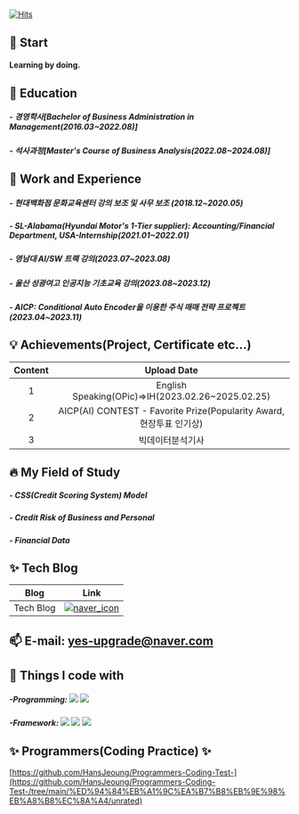 <div align="center">
<h1 style="background-color:lightgray">
</div>

<div>
  
[![Hits](https://hits.seeyoufarm.com/api/count/incr/badge.svg?url=https%3A%2F%2Fgithub.com%2FHansJeoung&count_bg=%2379C83D&title_bg=%23555555&icon=&icon_color=%23E7E7E7&title=%EB%B0%A9%EB%AC%B8%EC%88%98&edge_flat=false)](https://hits.seeyoufarm.com)
  
</div>


## 👋 Start
####     Learning by doing.
###  
## 🔭 Education
#####     - 경영학사[Bachelor of Business Administration in Management(2016.03~2022.08)]
#####     - 석사과정[Master's Course of Business Analysis(2022.08~2024.08)]
###
## 🌱 Work and Experience
#####     - 현대백화점 문화교육센터 강의 보조 및 사무 보조 (2018.12~2020.05)
#####     - SL-Alabama(Hyundai Motor's 1-Tier supplier): Accounting/Financial Department, USA-Internship(2021.01~2022.01)
#####     - 영남대 AI/SW 트랙 강의(2023.07~2023.08)
#####     - 울산 성광여고 인공지능 기초교육 강의(2023.08~2023.12)
#####     - AICP: Conditional Auto Encoder을 이용한 주식 매매 전략 프로젝트(2023.04~2023.11)
## 💡 Achievements(Project, Certificate etc...)
| Content | Upload Date |
| :------: | :------: |
| 1 | English Speaking(OPic)=>IH(2023.02.26~2025.02.25) | 
| 2 | AICP(AI) CONTEST - Favorite Prize(Popularity Award, 현장투표 인기상) | 
| 3 | 빅데이터분석기사 |
## 🔥 My Field of Study
#####     - CSS(Credit Scoring System) Model
#####     - Credit Risk of Business and Personal 
#####     - Financial Data
###
## ✨ Tech Blog 
| Blog | Link |
| :------: | :------: |
| Tech Blog |[![naver_icon](https://user-images.githubusercontent.com/112921402/213866755-b8f9b75e-918c-400f-9596-01a375d820a4.png)](https://blog.naver.com/passsssssss)|

## 📫 E-mail: yes-upgrade@naver.com

## 🤔 Things I code with
#####     -Programming: <img src="https://img.shields.io/badge/Python-3776AB?style=for-the-badge&logo=Python&logoColor=white"> <img src="https://img.shields.io/badge/SQL-4479A1?style=for-the-badge&logo=mysql&logoColor=white">
#####     -Framework: <img src="https://img.shields.io/badge/Scikit_learn-F7931E?style=for-the-badge&logo=scikitlearn&logoColor=white"> <img src="https://img.shields.io/badge/Pytorch-D00000?style=for-the-badge&logo=keras&logoColor=white"> <img src="https://img.shields.io/badge/TensorFlow-FF6F00?style=for-the-badge&logo=tensorflow&logoColor=white">
  
## ✨ Programmers(Coding Practice) ✨
[https://github.com/HansJeoung/Programmers-Coding-Test-](https://github.com/HansJeoung/Programmers-Coding-Test-/tree/main/%ED%94%84%EB%A1%9C%EA%B7%B8%EB%9E%98%EB%A8%B8%EC%8A%A4/unrated)
















